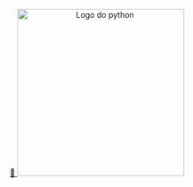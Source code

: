 <p align="center">
  <a href="#">
    🔗 <img src="https://raw.githubusercontent.com/Gelzieny/python_course/40a39ff8fba4589f53daba2f8076b5e03de78e5f/.github/logo_py.svg"  alt="Logo do python" width="300px" />
  </a>
</p>
